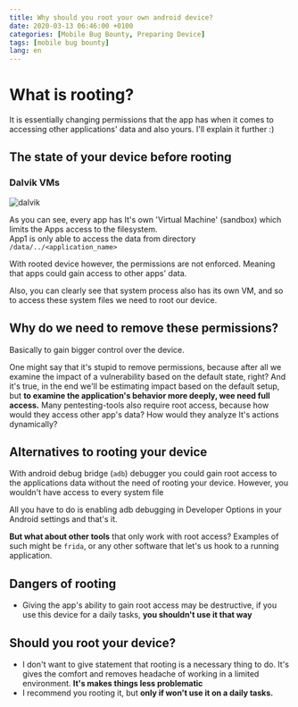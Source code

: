```yaml
---
title: Why should you root your own android device?
date: 2020-03-13 06:46:00 +0100
categories: [Mobile Bug Bounty, Preparing Device]
tags: [mobile bug bounty]
lang: en
---
```

# What is rooting?

It is essentially changing permissions that the app has when it comes to accessing other applications' data and also yours. I'll explain it further :)

## The state of your device before rooting

### Dalvik VMs

![dalvik](https://lh3.googleusercontent.com/proxy/-c3Su29-eJcG9K3ZtIwTQUikXA-QjzsiTKEj1w8vzsl8lYK1jKrYPB8_6IaW_ujkvcpwC4WivwasN_H8rMTgKTOfGiufoOIQ8A0IKvGgk1sCOmhc4iFl9O8Wwc0TUjfxXnWaQ7mUwVe5)  

As you can see, every app has It's own 'Virtual Machine' (sandbox) which limits the Apps access to the filesystem.  
App1 is only able to access the data from directory ```/data/../<application_name>```

With rooted device however, the permissions are not enforced. Meaning that apps could gain access to other apps' data.  

Also, you can clearly see that system process also has its own VM, and so to access these system files we need to root our device.

## Why do we need to remove these permissions?

Basically to gain bigger control over the device.  

One might say that it's stupid to remove permissions, because after all we examine the impact of a vulnerability based on the default state, right? And it's true, in the end we'll be estimating impact based on the default setup, but **to examine the application's behavior more deeply, wee need full access.**
Many pentesting-tools also require root access, because how would they access other app's data? How would they analyze It's actions dynamically?


## Alternatives to rooting your device

With android debug bridge (```adb```) debugger you could gain root access to the applications data without the need of rooting your device. However, you wouldn't have access to every system file  

All you have to do is enabling adb debugging in Developer Options in your Android settings and that's it.

**But what about other tools** that only work with root access? Examples of such might be ```frida```, or any other software that let's us hook to a running application.
## Dangers of rooting

- Giving the app's ability to gain root access may be destructive, if you use this device for a daily tasks, **you shouldn't use it that way**


## Should you root your device?
- I don't want to give statement that rooting is a necessary thing to do. It's gives the comfort and removes headache of working in a limited environment. **It's makes things less problematic**
- I recommend you rooting it, but **only if won't use it on a daily tasks.**